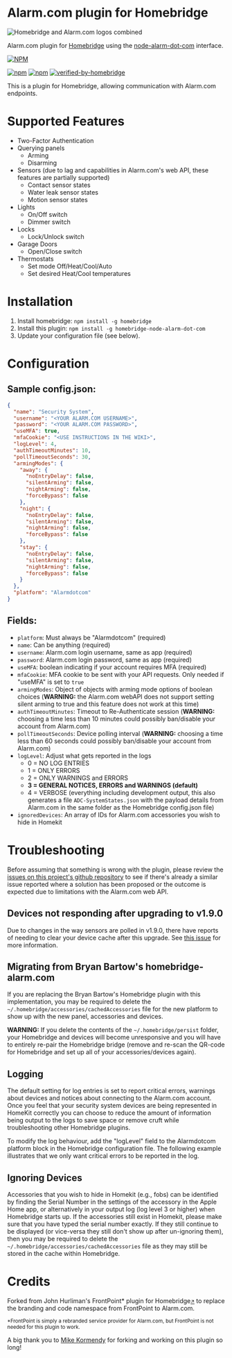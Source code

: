 # Alarm.com plugin for Homebridge

![Homebridge and Alarm.com logos combined](/Assets/homebridge_alarm_combined.jpg)

Alarm.com plugin for [Homebridge](https://github.com/homebridge/homebridge) using the [node-alarm-dot-com](https://github.com/node-alarm-dot-com/node-alarm-dot-com) interface.

[![NPM](https://nodei.co/npm/homebridge-node-alarm-dot-com.png?downloads=true&downloadRank=true&stars=true)](https://nodei.co/npm/homebridge-node-alarm-dot-com/)

[![npm](https://img.shields.io/npm/dm/homebridge-node-alarm-dot-com.svg)](https://www.npmjs.com/package/homebridge-node-alarm-dot-com)
[![npm](https://img.shields.io/npm/v/homebridge-node-alarm-dot-com.svg)](https://www.npmjs.com/package/homebridge-node-alarm-dot-com)
[![verified-by-homebridge](https://badgen.net/badge/homebridge/verified/purple)](https://github.com/homebridge/homebridge/wiki/Verified-Plugins)

This is a plugin for Homebridge, allowing communication with Alarm.com endpoints.

# Supported Features

- Two-Factor Authentication
- Querying panels
  - Arming
  - Disarming
- Sensors (due to lag and capabilities in Alarm.com's web API, these features are partially supported)
  - Contact sensor states
  - Water leak sensor states
  - Motion sensor states
- Lights
  - On/Off switch
  - Dimmer switch
- Locks
  - Lock/Unlock switch
- Garage Doors
  - Open/Close switch
- Thermostats
  - Set mode Off/Heat/Cool/Auto
  - Set desired Heat/Cool temperatures

# Installation

1. Install homebridge: `npm install -g homebridge`
2. Install this plugin: `npm install -g homebridge-node-alarm-dot-com`
3. Update your configuration file (see below).

# Configuration

## Sample config.json:

```json
{
  "name": "Security System",
  "username": "<YOUR ALARM.COM USERNAME>",
  "password": "<YOUR ALARM.COM PASSWORD>",
  "useMFA": true,
  "mfaCookie": "<USE INSTRUCTIONS IN THE WIKI>",
  "logLevel": 4,
  "authTimeoutMinutes": 10,
  "pollTimeoutSeconds": 30,
  "armingModes": {
    "away": {
      "noEntryDelay": false,
      "silentArming": false,
      "nightArming": false,
      "forceBypass": false
    },
    "night": {
      "noEntryDelay": false,
      "silentArming": false,
      "nightArming": false,
      "forceBypass": false
    },
    "stay": {
      "noEntryDelay": false,
      "silentArming": false,
      "nightArming": false,
      "forceBypass": false
    }
  },
  "platform": "Alarmdotcom"
}
```

## Fields:

- `platform`: Must always be "Alarmdotcom" (required)
- `name`: Can be anything (required)
- `username`: Alarm.com login username, same as app (required)
- `password`: Alarm.com login password, same as app (required)
- `useMFA`: boolean indicating if your account requires MFA (required)
- `mfaCookie`: MFA cookie to be sent with your API requests. Only needed if "useMFA" is set to `true`
- `armingModes`: Object of objects with arming mode options of boolean choices (**WARNING:** the Alarm.com webAPI does not support setting silent arming to true and this feature does not work at this time)
- `authTimeoutMinutes`: Timeout to Re-Authenticate session (**WARNING:** choosing a time less than 10 minutes could possibly ban/disable your account from Alarm.com)
- `pollTimeoutSeconds`: Device polling interval (**WARNING:** choosing a time less than 60 seconds could possibly ban/disable your account from Alarm.com)
- `logLevel`: Adjust what gets reported in the logs
  - 0 = NO LOG ENTRIES
  - 1 = ONLY ERRORS
  - 2 = ONLY WARNINGS and ERRORS
  - **3 = GENERAL NOTICES, ERRORS and WARNINGS (default)**
  - 4 = VERBOSE (everything including development output, this also generates a file `ADC-SystemStates.json` with the payload details from Alarm.com in the same folder as the Homebridge config.json file)
- `ignoredDevices`: An array of IDs for Alarm.com accessories you wish to hide in Homekit

# Troubleshooting

Before assuming that something is wrong with the plugin, please review the [issues on this project's github repository](https://github.com/node-alarm-dot-com/homebridge-node-alarm-dot-com/issues?utf8=%E2%9C%93&q=sort%3Aupdated-desc+) to see if there's already a similar issue reported where a solution has been proposed or the outcome is expected due to limitations with the Alarm.com web API.

## Devices not responding after upgrading to v1.9.0

Due to changes in the way sensors are polled in v1.9.0, there have reports of needing to clear your device cache after this upgrade. See [this issue](https://github.com/node-alarm-dot-com/homebridge-node-alarm-dot-com/issues/107) for more information.

## Migrating from Bryan Bartow's homebridge-alarm.com

If you are replacing the Bryan Bartow's Homebridge plugin with this implementation, you may be required to delete the `~/.homebridge/accessories/cachedAccessories` file for the new platform to show up with the new panel, accessories and devices.

**WARNING:** If you delete the contents of the `~/.homebridge/persist` folder, your Homebridge and devices will become unresponsive and you will have to entirely re-pair the Homebridge bridge (remove and re-scan the QR-code for Homebridge and set up all of your accessories/devices again).

## Logging

The default setting for log entries is set to report critical errors, warnings about devices and notices about connecting to the Alarm.com account. Once you feel that your security system devices are being represented in HomeKit correctly you can choose to reduce the amount of information being output to the logs to save space or remove cruft while troubleshooting other Homebridge plugins.

To modify the log behaviour, add the "logLevel" field to the Alarmdotcom platform block in the Homebridge configuration file. The following example illustrates that we only want critical errors to be reported in the log.

## Ignoring Devices

Accessories that you wish to hide in Homekit (e.g., fobs) can be identified by finding the Serial Number in the settings of the accessory in the Apple Home app, or alternatively in your output log (log level 3 or higher) when Homebridge starts up. If the accessories still exist in Homekit, please make sure that you have typed the serial number exactly. If they still continue to be displayed (or vice-versa they still don't show up after un-ignoring them), then you may be required to delete the `~/.homebridge/accessories/cachedAccessories` file as they may still be stored in the cache within Homebridge.

# Credits

Forked from John Hurliman's FrontPoint\* plugin for Homebridge<small>[↗](https://github.com/jhurliman/homebridge-frontpoint)</small> to replace the branding and code namespace from FrontPoint to Alarm.com.

<small>\*FrontPoint is simply a rebranded service provider for Alarm.com, but FrontPoint is not needed for this plugin to work.</small>

A big thank you to [Mike Kormendy](https://github.com/mkormendy) for forking and working on this plugin so long!
